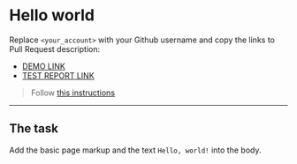# Hello world
Replace `<your_account>` with your Github username and copy the links to Pull Request description:
- [DEMO LINK](https://ladrom.github.io/layout_hello-world/)
- [TEST REPORT LINK](https://ladrom.github.io/layout_hello-world/report/html_report/)

> Follow [this instructions](https://github.com/mate-academy/layout_task-guideline#how-to-solve-the-layout-tasks-on-github)
___

## The task 
Add the basic page markup and the text `Hello, world!` into the body.
